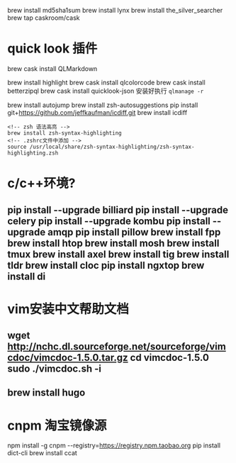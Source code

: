 brew install md5sha1sum
brew install lynx
brew install the_silver_searcher
brew tap caskroom/cask
# quick look 插件
brew cask install QLMarkdown

brew install highlight
brew cask install qlcolorcode
brew cask install betterzipql
brew cask install quicklook-json
安装好执行
`qlmanage -r`

brew install autojump
brew install zsh-autosuggestions
pip install git+https://github.com/jeffkaufman/icdiff.git
brew install icdiff
```
<!-- zsh 语法高亮 -->
brew install zsh-syntax-highlighting
<!-- .zshrc文件中添加 -->
source /usr/local/share/zsh-syntax-highlighting/zsh-syntax-highlighting.zsh
```

# c/c++环境?
pip install --upgrade billiard
pip install --upgrade celery
pip install --upgrade kombu
pip install --upgrade amqp
pip install pillow
brew install fpp
brew install htop
brew install mosh
brew install tmux
brew install axel
brew install tig
brew install tldr
brew install cloc
pip install ngxtop
brew install di
-----------------
# vim安装中文帮助文档
wget http://nchc.dl.sourceforge.net/sourceforge/vimcdoc/vimcdoc-1.5.0.tar.gz
cd vimcdoc-1.5.0
sudo ./vimcdoc.sh -i
-----------------
brew install hugo
-----------------
# cnpm 淘宝镜像源
npm install -g cnpm --registry=https://registry.npm.taobao.org
pip install dict-cli
brew install ccat
